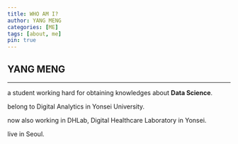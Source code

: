 ```yaml
---
title: WHO AM I?
author: YANG MENG
categories: [ME]
tags: [about, me]
pin: true
---
```


## YANG MENG

---

a student working hard for obtaining knowledges about **Data Science**.

belong to Digital Analytics in Yonsei University.

now also working in DHLab, Digital Healthcare Laboratory in Yonsei.

live in Seoul.



